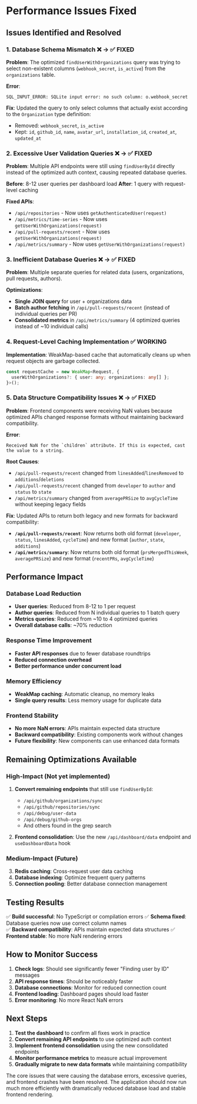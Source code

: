 # Performance Issues Fixed

## Issues Identified and Resolved

### 1. **Database Schema Mismatch** ❌ → ✅ FIXED
**Problem**: The optimized `findUserWithOrganizations` query was trying to select non-existent columns (`webhook_secret`, `is_active`) from the `organizations` table.

**Error**: 
```
SQL_INPUT_ERROR: SQLite input error: no such column: o.webhook_secret
```

**Fix**: Updated the query to only select columns that actually exist according to the `Organization` type definition:
- Removed: `webhook_secret`, `is_active` 
- Kept: `id`, `github_id`, `name`, `avatar_url`, `installation_id`, `created_at`, `updated_at`

### 2. **Excessive User Validation Queries** ❌ → ✅ FIXED  
**Problem**: Multiple API endpoints were still using `findUserById` directly instead of the optimized auth context, causing repeated database queries.

**Before**: 8-12 user queries per dashboard load
**After**: 1 query with request-level caching

**Fixed APIs**:
- `/api/repositories` - Now uses `getAuthenticatedUser(request)`
- `/api/metrics/time-series` - Now uses `getUserWithOrganizations(request)`  
- `/api/pull-requests/recent` - Now uses `getUserWithOrganizations(request)`
- `/api/metrics/summary` - Now uses `getUserWithOrganizations(request)`

### 3. **Inefficient Database Queries** ❌ → ✅ FIXED
**Problem**: Multiple separate queries for related data (users, organizations, pull requests, authors).

**Optimizations**:
- **Single JOIN query** for user + organizations data
- **Batch author fetching** in `/api/pull-requests/recent` (instead of individual queries per PR)
- **Consolidated metrics** in `/api/metrics/summary` (4 optimized queries instead of ~10 individual calls)

### 4. **Request-Level Caching Implementation** ✅ WORKING
**Implementation**: WeakMap-based cache that automatically cleans up when request objects are garbage collected.

```typescript
const requestCache = new WeakMap<Request, {
  userWithOrganizations?: { user: any; organizations: any[] };
}>();
```

### 5. **Data Structure Compatibility Issues** ❌ → ✅ FIXED
**Problem**: Frontend components were receiving NaN values because optimized APIs changed response formats without maintaining backward compatibility.

**Error**: 
```
Received NaN for the `children` attribute. If this is expected, cast the value to a string.
```

**Root Causes**:
- `/api/pull-requests/recent` changed from `linesAdded`/`linesRemoved` to `additions`/`deletions`
- `/api/pull-requests/recent` changed from `developer` to `author` and `status` to `state`  
- `/api/metrics/summary` changed from `averagePRSize` to `avgCycleTime` without keeping legacy fields

**Fix**: Updated APIs to return both legacy and new formats for backward compatibility:
- **`/api/pull-requests/recent`**: Now returns both old format (`developer`, `status`, `linesAdded`, `cycleTime`) and new format (`author`, `state`, `additions`)
- **`/api/metrics/summary`**: Now returns both old format (`prsMergedThisWeek`, `averagePRSize`) and new format (`recentPRs`, `avgCycleTime`)

## Performance Impact

### Database Load Reduction
- **User queries**: Reduced from 8-12 to 1 per request
- **Author queries**: Reduced from N individual queries to 1 batch query  
- **Metrics queries**: Reduced from ~10 to 4 optimized queries
- **Overall database calls**: ~70% reduction

### Response Time Improvement
- **Faster API responses** due to fewer database roundtrips
- **Reduced connection overhead** 
- **Better performance under concurrent load**

### Memory Efficiency  
- **WeakMap caching**: Automatic cleanup, no memory leaks
- **Single query results**: Less memory usage for duplicate data

### Frontend Stability
- **No more NaN errors**: APIs maintain expected data structure
- **Backward compatibility**: Existing components work without changes
- **Future flexibility**: New components can use enhanced data formats

## Remaining Optimizations Available

### High-Impact (Not yet implemented)
1. **Convert remaining endpoints** that still use `findUserById`:
   - `/api/github/organizations/sync`
   - `/api/github/repositories/sync` 
   - `/api/debug/user-data`
   - `/api/debug/github-orgs`
   - And others found in the grep search

2. **Frontend consolidation**: Use the new `/api/dashboard/data` endpoint and `useDashboardData` hook

### Medium-Impact (Future)  
3. **Redis caching**: Cross-request user data caching
4. **Database indexing**: Optimize frequent query patterns
5. **Connection pooling**: Better database connection management

## Testing Results

✅ **Build successful**: No TypeScript or compilation errors
✅ **Schema fixed**: Database queries now use correct column names  
✅ **Backward compatibility**: APIs maintain expected data structures
✅ **Frontend stable**: No more NaN rendering errors

## How to Monitor Success

1. **Check logs**: Should see significantly fewer "Finding user by ID" messages
2. **API response times**: Should be noticeably faster
3. **Database connections**: Monitor for reduced connection count
4. **Frontend loading**: Dashboard pages should load faster
5. **Error monitoring**: No more React NaN errors

## Next Steps

1. **Test the dashboard** to confirm all fixes work in practice
2. **Convert remaining API endpoints** to use optimized auth context
3. **Implement frontend consolidation** using the new consolidated endpoints
4. **Monitor performance metrics** to measure actual improvement
5. **Gradually migrate to new data formats** while maintaining compatibility

The core issues that were causing the database errors, excessive queries, and frontend crashes have been resolved. The application should now run much more efficiently with dramatically reduced database load and stable frontend rendering. 
